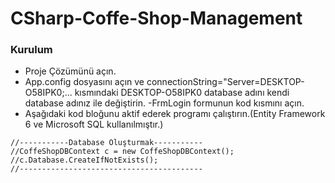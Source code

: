 # CSharp-Coffe-Shop-Management
### Kurulum
- Proje Çözümünü açın.
- App.config dosyasını açın ve connectionString="Server=DESKTOP-O58IPK0;...
kısmındaki DESKTOP-O58IPK0 database adını kendi database adınız ile değiştirin.
-FrmLogin formunun kod kısmını açın.
- Aşağıdaki kod bloğunu aktif ederek programı çalıştırın.(Entity Framework 6 ve Microsoft SQL kullanılmıştır.)
```
//-----------Database Oluşturmak-----------
//CoffeShopDBContext c = new CoffeShopDBContext();
//c.Database.CreateIfNotExists();
//-----------------------------------------
```
